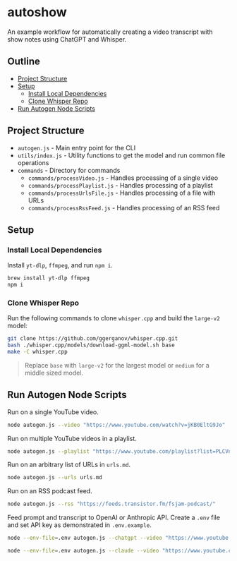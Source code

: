 # autoshow

An example workflow for automatically creating a video transcript with show notes using ChatGPT and Whisper.

## Outline

- [Project Structure](#project-structure)
- [Setup](#setup)
  - [Install Local Dependencies](#install-local-dependencies)
  - [Clone Whisper Repo](#clone-whisper-repo)
- [Run Autogen Node Scripts](#run-autogen-node-scripts)

## Project Structure

- `autogen.js` - Main entry point for the CLI
- `utils/index.js` - Utility functions to get the model and run common file operations
- `commands` - Directory for commands
  - `commands/processVideo.js` - Handles processing of a single video
  - `commands/processPlaylist.js` - Handles processing of a playlist
  - `commands/processUrlsFile.js` - Handles processing of a file with URLs
  - `commands/processRssFeed.js` - Handles processing of an RSS feed

## Setup

### Install Local Dependencies

Install `yt-dlp`, `ffmpeg`, and run `npm i`.

```bash
brew install yt-dlp ffmpeg
npm i
```

### Clone Whisper Repo

Run the following commands to clone `whisper.cpp` and build the `large-v2` model:

```bash
git clone https://github.com/ggerganov/whisper.cpp.git
bash ./whisper.cpp/models/download-ggml-model.sh base
make -C whisper.cpp
```

> Replace `base` with `large-v2` for the largest model or `medium` for a middle sized model.

## Run Autogen Node Scripts

Run on a single YouTube video.

```bash
node autogen.js --video "https://www.youtube.com/watch?v=jKB0EltG9Jo"
```

Run on multiple YouTube videos in a playlist.

```bash
node autogen.js --playlist "https://www.youtube.com/playlist?list=PLCVnrVv4KhXMh4DQBigyvHSRTf2CSj129"
```

Run on an arbitrary list of URLs in `urls.md`.

```bash
node autogen.js --urls urls.md
```

Run on an RSS podcast feed.

```bash
node autogen.js --rss "https://feeds.transistor.fm/fsjam-podcast/"
```

Feed prompt and transcript to OpenAI or Anthropic API. Create a `.env` file and set API key as demonstrated in `.env.example`.

```bash
node --env-file=.env autogen.js --chatgpt --video "https://www.youtube.com/watch?v=jKB0EltG9Jo"
```

```bash
node --env-file=.env autogen.js --claude --video "https://www.youtube.com/watch?v=jKB0EltG9Jo"
```